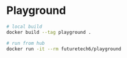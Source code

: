 # Playground

```bash
# local build
docker build --tag playground .

# run from hub
docker run -it --rm futuretech6/playground
```
